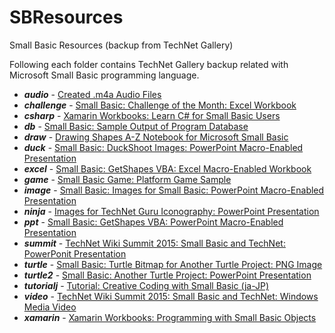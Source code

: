 # SBResources
Small Basic Resources (backup from TechNet Gallery)

Following each folder contains TechNet Gallery backup related with Microsoft Small Basic programming language.
- ***audio*** - [Created .m4a Audio Files](audio/README.md)
- ***challenge*** - [Small Basic: Challenge of the Month: Excel Workbook](challenge/README.md)
- ***csharp*** - [Xamarin Workbooks: Learn C# for Small Basic Users](csharp/README.md)
- ***db*** - [Small Basic: Sample Output of Program Database](db/README.md)
- ***draw*** - [Drawing Shapes A-Z Notebook for Microsoft Small Basic](draw/README.md)
- ***duck*** - [Small Basic: DuckShoot Images: PowerPoint Macro-Enabled Presentation](duck/README.md)
- ***excel*** - [Small Basic: GetShapes VBA: Excel Macro-Enabled Workbook](excel/README.md)
- ***game*** - [Small Basic Game: Platform Game Sample](game/README.md)
- ***image*** - [Small Basic: Images for Small Basic: PowerPoint Macro-Enabled Presentation](image/README.md)
- ***ninja*** - [Images for TechNet Guru Iconography: PowerPoint Presentation](ninja/README.md)
- ***ppt*** - [Small Basic: GetShapes VBA: PowerPoint Macro-Enabled Presentation](ppt/README.md)
- ***summit*** - [TechNet Wiki Summit 2015: Small Basic and TechNet: PowerPonit Presentation](summit/README.md)
- ***turtle*** - [Small Basic: Turtle Bitmap for Another Turtle Project: PNG Image](turtle/README.md)
- ***turtle2*** - [Small Basic: Another Turtle Project: PowerPoint Presentation](turtle2/README.md)
- ***tutorialj*** - [Tutorial: Creative Coding with Small Basic (ja-JP)](tutorialj/README.md)
- ***video*** - [TechNet Wiki Summit 2015: Small Basic and TechNet: Windows Media Video](video/README.md)
- ***xamarin*** - [Xamarin Workbooks: Programming with Small Basic Objects](xamarin/README.md)
